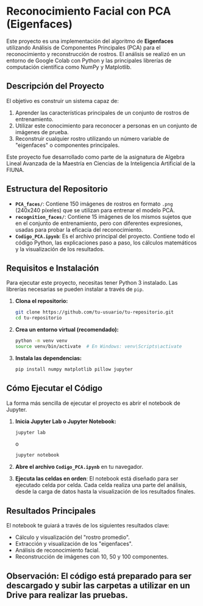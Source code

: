 # Reconocimiento Facial con PCA (Eigenfaces)

Este proyecto es una implementación del algoritmo de **Eigenfaces** utilizando Análisis de Componentes Principales (PCA) para el reconocimiento y reconstrucción de rostros. El análisis se realizó en un entorno de Google Colab con Python y las principales librerías de computación científica como NumPy y Matplotlib.

## Descripción del Proyecto

El objetivo es construir un sistema capaz de:
1.  Aprender las características principales de un conjunto de rostros de entrenamiento.
2.  Utilizar este conocimiento para reconocer a personas en un conjunto de imágenes de prueba.
3.  Reconstruir cualquier rostro utilizando un número variable de "eigenfaces" o componentes principales.

Este proyecto fue desarrollado como parte de la asignatura de Algebra Lineal Avanzada de la Maestría en Ciencias de la Inteligencia Artificial de la FIUNA.

## Estructura del Repositorio
-   **`PCA_faces/`**: Contiene 150 imágenes de rostros en formato `.png` (240x240 píxeles) que se utilizan para entrenar el modelo PCA.
-   **`recognition_faces/`**: Contiene 15 imágenes de los mismos sujetos que en el conjunto de entrenamiento, pero con diferentes expresiones, usadas para probar la eficacia del reconocimiento.
-   **`Codigo_PCA.ipynb`**: Es el archivo principal del proyecto. Contiene todo el código Python, las explicaciones paso a paso, los cálculos matemáticos y la visualización de los resultados.

## Requisitos e Instalación

Para ejecutar este proyecto, necesitas tener Python 3 instalado. Las librerías necesarias se pueden instalar a través de `pip`.

1.  **Clona el repositorio:**
    ```bash
    git clone https://github.com/tu-usuario/tu-repositorio.git
    cd tu-repositorio
    ```

2.  **Crea un entorno virtual (recomendado):**
    ```bash
    python -m venv venv
    source venv/bin/activate  # En Windows: venv\Scripts\activate
    ```

3.  **Instala las dependencias:**
    ```bash
    pip install numpy matplotlib pillow jupyter
    ```

## Cómo Ejecutar el Código

La forma más sencilla de ejecutar el proyecto es abrir el notebook de Jupyter.

1.  **Inicia Jupyter Lab o Jupyter Notebook:**
    ```bash
    jupyter lab
    ```
    o
    ```bash
    jupyter notebook
    ```

2.  **Abre el archivo `Codigo_PCA.ipynb`** en tu navegador.

3.  **Ejecuta las celdas en orden**: El notebook está diseñado para ser ejecutado celda por celda. Cada celda realiza una parte del análisis, desde la carga de datos hasta la visualización de los resultados finales.

## Resultados Principales

El notebook te guiará a través de los siguientes resultados clave:
-   Cálculo y visualización del "rostro promedio".
-   Extracción y visualización de los "eigenfaces".
-   Análisis de reconocimiento facial.
-   Reconstrucción de imágenes con 10, 50 y 100 componentes.

Observación: El código está preparado para ser descargado y subir las carpetas a utilizar en un Drive para realizar las pruebas.
---

